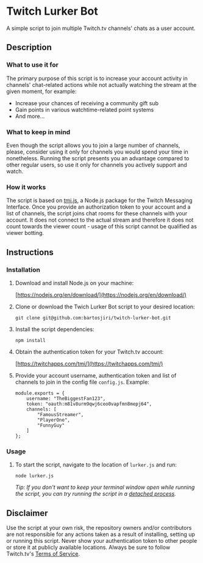 # Twitch Lurker Bot

A simple script to join multiple Twitch.tv channels' chats as a user account.

## Description

### What to use it for

The primary purpose of this script is to increase your account activity in channels' chat-related actions while not actually watching the stream at the given moment, for example:
- Increase your chances of receiving a community gift sub
- Gain points in various watchtime-related point systems
- And more...

### What to keep in mind

Even though the script allows you to join a large number of channels, please, consider using it only for channels you would spend your time in nonetheless. Running the script presents you an advantage compared to other regular users, so use it only for channels you actively support and watch.

### How it works

The script is based on [tmi.js](https://github.com/tmijs/tmi.js), a Node.js package for the Twitch Messaging Interface. Once you provide an authorization token to your account and a list of channels, the script joins chat rooms for these channels with your account. It does not connect to the actual stream and therefore it does not count towards the viewer count - usage of this script cannot be qualified as viewer botting.

## Instructions

### Installation

1. Download and install Node.js on your machine:

	[https://nodejs.org/en/download/](https://nodejs.org/en/download/)

2. Clone or download the Twich Lurker Bot script to your desired location:

	```
    git clone git@github.com:bartosjiri/twitch-lurker-bot.git
    ```
    
3. Install the script dependencies:

	```
    npm install
    ```
    
4. Obtain the authentication token for your Twitch.tv account:

	[https://twitchapps.com/tmi/](https://twitchapps.com/tmi/)
    
5. Provide your account username, authentication token and list of channels to join in the config file `config.js`. Example:
	```
    module.exports = {
    	username: "TheBiggestFan123",
    	token: "oauth:m81v8urm9qwj6ceo0vapfmn8mepj64",
    	channels: [
        	"FamousStreamer",
        	"PlayerOne",
        	"FunnyGuy"
    	]
	};
    ```

### Usage

1. To start the script, navigate to the location of `lurker.js` and run:

    ```
    node lurker.js
    ```
    
    *Tip: If you don't want to keep your terminal window open while running the script, you can try running the script in a [detached process](https://www.google.com/search?q=how+to+detach+a+process).*


## Disclaimer

Use the script at your own risk, the repository owners and/or contributors are not responsible for any actions taken as a result of installing, setting up or running this script. Never show your authentication token to other people or store it at publicly available locations. Always be sure to follow Twitch.tv's [Terms of Service](https://www.twitch.tv/p/legal/terms-of-service/).
